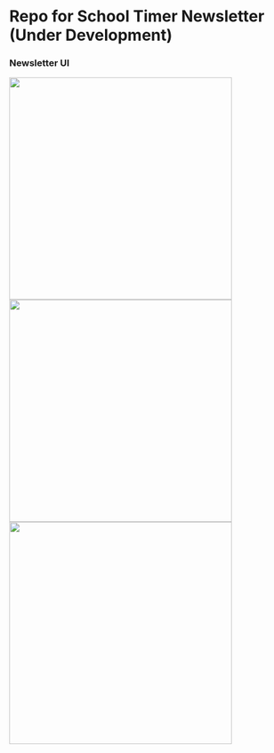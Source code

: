  # Repo for School Timer Newsletter (Under Development)


### Newsletter UI
<img src="https://i.imgur.com/josJMLZ.png" width="400" />
<img src="https://i.imgur.com/h7Y6gj5.png.png" width="400" /> 
<img src="https://i.imgur.com/CEfZUkC.png" width="400" />